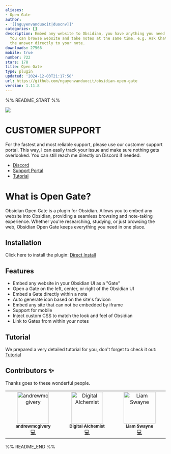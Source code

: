 ```yaml
---
aliases:
- Open Gate
author:
- '[[nguyenvanduocit|duocnv]]'
categories: []
description: Embed any website to Obsidian, you have anything you need in one place.
  You can browse website and take notes at the same time. e.g. Ask ChatGPT and copy
  the answer directly to your note.
downloads: 27566
mobile: true
number: 722
stars: 178
title: Open Gate
type: plugin
updated: '2024-12-03T21:17:58'
url: https://github.com/nguyenvanduocit/obsidian-open-gate
version: 1.11.8
---
```


%% README_START %%

![](https://raw.githubusercontent.com/nguyenvanduocit/obsidian-open-gate/HEAD/stuff/img.png)

# CUSTOMER SUPPORT

For the fastest and most reliable support, please use our customer support portal. This way, I can easily track your issue and make sure nothing gets overlooked. You can still reach me directly on Discord if needed.

- [Discord](https://discord.gg/rxCdQ2K8M5)
- [Support Portal](https://aiocean.atlassian.net/servicedesk/customer/portal/4)
- [Tutorial](https://open-gate.aiocean.io/)

# What is Open Gate?

Obsidian Open Gate is a plugin for Obsidian. Allows you to embed any website into Obsidian, providing a seamless browsing and note-taking experience. Whether you're researching, studying, or just browsing the web, Obsidian Open Gate keeps everything you need in one place.

## Installation

Click here to install the plugin: [Direct Install](https://obsidian.md/plugins?id=open-gate)

## Features

-   Embed any website in your Obsidian UI as a "Gate"
-   Open a Gate on the left, center, or right of the Obsidian UI
-   Embed a Gate directly within a note
-   Auto generate icon based on the site's favicon
-   Embed any site that can not be embedded by iframe
-   Support for mobile
-   Inject custom CSS to match the look and feel of Obsidian
-   Link to Gates from within your notes

## Tutorial

We prepared a very detailed tutorial for you, don't forget to check it out: [Tutorial](https://open-gate.aiocean.io/)

## Contributors ✨

Thanks goes to these wonderful people.

<!-- ALL-CONTRIBUTORS-LIST:START - Do not remove or modify this section -->
<!-- prettier-ignore-start -->
<!-- markdownlint-disable -->
<table>
  <tbody>
    <tr>
      <td align="center" valign="top" width="14.28%"><a href="https://github.com/andrewmcgivery"><img src="https://avatars.githubusercontent.com/u/4482878?v=4?s=100" width="100px;" alt="andrewmcgivery"/><br /><sub><b>andrewmcgivery</b></sub></a><br /><a href="https://github.com/nguyenvanduocit/obsidian-open-gate/commits?author=andrewmcgivery" title="Code">💻</a></td>
      <td align="center" valign="top" width="14.28%"><a href="https://github.com/miztizm"><img src="https://avatars.githubusercontent.com/u/617020?v=4?s=100" width="100px;" alt="Digital Alchemist"/><br /><sub><b>Digital Alchemist</b></sub></a><br /><a href="https://github.com/nguyenvanduocit/obsidian-open-gate/commits?author=miztizm" title="Code">💻</a></td>
      <td align="center" valign="top" width="14.28%"><a href="https://github.com/LiamSwayne"><img src="https://avatars.githubusercontent.com/u/108629034?v=4?s=100" width="100px;" alt="Liam Swayne"/><br /><sub><b>Liam Swayne</b></sub></a><br /><a href="https://github.com/nguyenvanduocit/obsidian-open-gate/commits?author=LiamSwayne" title="Code">💻</a></td>
    </tr>
  </tbody>
</table>

<!-- markdownlint-restore -->
<!-- prettier-ignore-end -->

<!-- ALL-CONTRIBUTORS-LIST:END -->


%% README_END %%